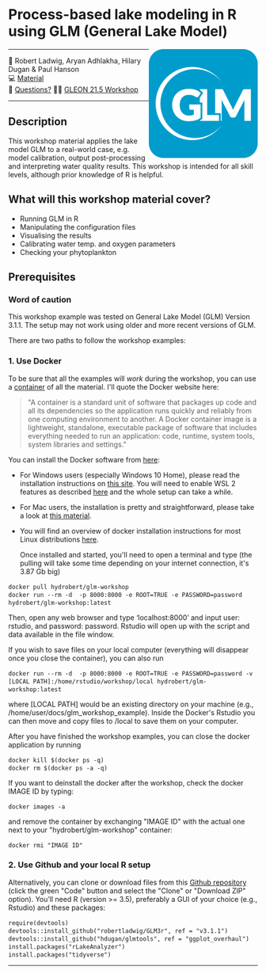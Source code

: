 # Process-based lake modeling in R using GLM (General Lake Model)
<a href="url"><img src="GLM_hex.png" align="right" height="220" width="220" ></a>

-----

:busts_in_silhouette: Robert Ladwig, Aryan Adhlakha, Hilary Dugan & Paul Hanson    
:computer: [Material](https://github.com/robertladwig/GLM_workshop)  
:email: [Questions?](mailto:rladwig2@wisc.edu)
:teacher: [GLEON 21.5 Workshop](https://github.com/gsagleon/G21.5_GSA_workshop/tree/master/GLM)

-----

## Description

This workshop material applies the lake model GLM to a real-world case, e.g. model calibration, output post-processing and interpreting water quality results. This workshop is intended for all skill levels, although prior knowledge of R is helpful.

## What will this workshop material cover?

  - Running GLM in R
  - Manipulating the configuration files
  - Visualising the results
  - Calibrating water temp. and oxygen parameters
  - Checking your phytoplankton

## Prerequisites

### Word of caution
  This workshop example was tested on General Lake Model (GLM) Version 3.1.1. The setup may not work using older and more recent versions of GLM.

  There are two paths to follow the workshop examples:

### 1. Use Docker
   To be sure that all the examples will *work* during the workshop, you can use a [container](https://hub.docker.com/r/hydrobert/glm-workshop) of all the material. I'll quote the Docker website here:
    
   > "A container is a standard unit of software that packages up code and all its dependencies so the application runs quickly and reliably from one computing environment to another. A Docker container image is a lightweight, standalone, executable package of software that includes everything needed to run an application: code, runtime, system tools, system libraries and settings."

   You can install the Docker software from [here](https://docs.docker.com/get-docker/):

   - For Windows users (especially Windows 10 Home), please read the installation instructions on [this site](https://docs.docker.com/docker-for-windows/install-windows-home/). You will need to enable WSL 2 features as described [here](https://docs.microsoft.com/en-us/windows/wsl/install-win10) and the whole setup can take a while.
   - For Mac users, the installation is pretty and straightforward, please take a look at [this material](https://docs.docker.com/docker-for-mac/install/).
   - You will find an overview of docker installation instructions for most Linux distributions [here](https://docs.docker.com/engine/install/).

     Once installed and started, you'll need to open a terminal and type (the pulling will take some time depending on your internet connection, it's 3.87 Gb big)
     
    
    docker pull hydrobert/glm-workshop
    docker run --rm -d  -p 8000:8000 -e ROOT=TRUE -e PASSWORD=password hydrobert/glm-workshop:latest
    
    
   Then, open any web browser and type ‘localhost:8000’ and input user: rstudio, and password: password. Rstudio will open up with the script and data available in the file window.

  If you wish to save files on your local computer (everything will disappear once you close the container), you can also run
  
    
    docker run --rm -d  -p 8000:8000 -e ROOT=TRUE -e PASSWORD=password -v [LOCAL PATH]:/home/rstudio/workshop/local hydrobert/glm-workshop:latest
    
    
   where [LOCAL PATH] would be an existing directory on your machine (e.g., /home/user/docs/glm_workshop_example). Inside the Docker's Rstudio you can then move and copy files to /local to save them on your computer.

   After you have finished the workshop examples, you can close the docker application by running
   
    
    docker kill $(docker ps -q)
    docker rm $(docker ps -a -q)
    
    
   If you want to deinstall the docker after the workshop, check the docker IMAGE ID by typing:
    
    
    docker images -a
    
    
   and remove the container by exchanging "IMAGE ID" with the actual one next to your "hydrobert/glm-workshop" container:
   
    
    docker rmi "IMAGE ID"
    
    
### 2. Use Github and your local R setup
   Alternatively, you can clone or download files from this [Github repository](https://github.com/robertladwig/GLM_workshop) (click the green "Code" button and select the "Clone" or "Download ZIP" option).
    You’ll need R (version >= 3.5), preferably a GUI of your choice (e.g., Rstudio) and these packages:

    
    require(devtools)
    devtools::install_github("robertladwig/GLM3r", ref = "v3.1.1")    
    devtools::install_github("hdugan/glmtools", ref = "ggplot_overhaul")
    install.packages("rLakeAnalyzer")
    install.packages("tidyverse")
    
-----
